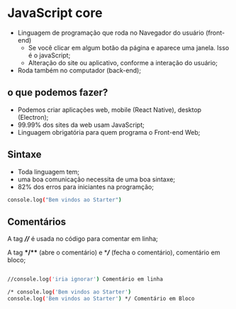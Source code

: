 # JavaScript core

- Linguagem de programação que roda no Navegador do usuário (front-end)
  - Se você clicar em algum botão da página e aparece uma janela. Isso é o javaScript;
  - Alteração do site ou aplicativo, conforme a interação do usuário;
- Roda também no computador (back-end);

## o que podemos fazer?

- Podemos criar aplicações web, mobile (React Native), desktop (Electron);
- 99.99% dos sites da web usam JavaScript;
- Linguagem obrigatória para quem programa o Front-end Web;

## Sintaxe

- Toda linguagem tem;
- uma boa comunicação necessita de uma boa sintaxe;
- 82% dos erros para iniciantes na programção;

```bash
console.log("Bem vindos ao Starter")
```

## Comentários

A tag **_//_** é usada no código para comentar em linha;

A tag **\*/\*\*** (abre o comentário) e \***_/_** (fecha o comentário), comentário em bloco;

```bash

//console.log('iria ignorar') Comentário em linha

/* console.log('Bem vindos ao Starter')
console.log('Bem vindos ao Starter') */ Comentário em Bloco
```
